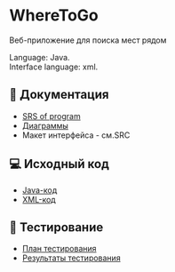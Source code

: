 # WhereToGo

Веб-приложение для поиска мест рядом

Language: Java.  
Interface language: xml.

## 📑 Документация
* [SRS of program](https://github.com/KirillLin/WhereToGo/docs/src/SRS.md)
* [Диаграммы]()  
* Макет интерфейса - см.SRC

## 💻 Исходный код

- [Java-код]()
- [XML-код]()  

## 🧪 Тестирование

- [План тестирования]()
- [Результаты тестирования]()  